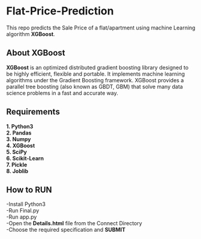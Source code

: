 # Flat-Price-Prediction
This repo predicts the Sale Price of a flat/apartment using machine Learning algorithm **XGBoost**.

## About XGBoost ##
**XGBoost** is an optimized distributed gradient boosting library designed to be highly efficient, flexible and portable. It implements machine learning algorithms under the Gradient Boosting framework. XGBoost provides a parallel tree boosting (also known as GBDT, GBM) that solve many data science problems in a fast and accurate way.

## Requirements ##
**1. Python3<br/>**
**2. Pandas<br/>**
**3. Numpy<br/>**
**4. XGBoost<br/>**
**5. SciPy<br/>**
**6. Scikit-Learn<br/>**
**7. Pickle<br/>**
**8. Joblib<br/>**

## How to RUN ##

-Install Python3<br/>
-Run Final.py<br/>
-Run app.py<br/>
-Open the **Details.html** file from the Connect Directory<br/>
-Choose the required specification and **SUBMIT**<br/>
